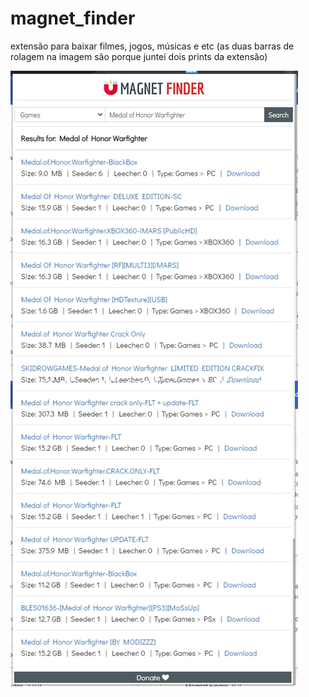 # magnet_finder
extensão para baixar filmes, jogos, músicas e etc
(as duas barras de rolagem na imagem são porque juntei dois prints da extensão)

<img src="https://raw.githubusercontent.com/herbertizidro/magnet_finder/main/print-magnet-finder.jpg">
